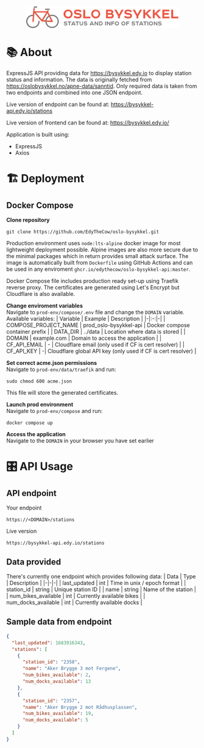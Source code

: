 <br />
<p align="center">
  <img width="400" src="https://raw.githubusercontent.com/BeefBytes/Assets/master/Other/oslo_bysykkel.svg">
</p>

# 📚 About
ExpressJS API providing data for https://bysykkel.edy.io to display station status and information. 
The data is originally fetched from https://oslobysykkel.no/apne-data/sanntid. 
Only required data is taken from two endpoints and combined into one JSON endpoint. 

Live version of endpoint can be found at: https://bysykkel-api.edy.io/stations

Live version of frontend can be found at: https://bysykkel.edy.io/ 

Application is built using:
- ExpressJS
- Axios

# 🏗️ Deployment

## Docker Compose

<b>Clone repository</b><br />
```
git clone https://github.com/EdyTheCow/oslo-bysykkel.git
```

Production environment uses `node:lts-alpine` docker image for most lightweight deployment possible. Alpine images are also more secure due to the minimal packages which in return provides small attack surface. The image is automatically built from `Dockerfile` using GitHub Actions and can be used in any enviroment `ghcr.io/edythecow/oslo-bysykkel-api:master`.

Docker Compose file includes production ready set-up using Traefik reverse proxy. The certificates are generated using Let's Encrypt but Cloudflare is also available.

<b>Change enviroment variables</b><br />
Navigate to `prod-env/compose/.env` file and change the `DOMAIN` variable. Available variables:
| Variable | Example | Description |
|-|:-:|-|
| COMPOSE_PROJECT_NAME | prod_oslo-bysykkel-api | Docker compose container prefix |
| DATA_DIR | ../data | Location where data is stored |
| DOMAIN | example.com | Domain to access the application |
| CF_API_EMAIL | - | Cloudflare email (only used if CF is cert resolver) |
| CF_API_KEY | -| Cloudflare global API key (only used if CF is cert resolver) |

<b>Set correct acme.json permissions</b><br />
Navigate to `prod-env/data/traefik` and run:
```
sudo chmod 600 acme.json
```
This file will store the generated certificates.

<b>Launch prod environment</b><br />
Navigate to `prod-env/compose` and run:
```
docker compose up
```

<b>Access the application</b><br />
Navigate to the `DOMAIN` in your browser you have set earlier

# 🎛️ API Usage

## API endpoint
Your endpoint
```
https://<DOMAIN>/stations
```

Live version
```
https://bysykkel-api.edy.io/stations
```

## Data provided
There's currently one endpoint which provides following data:
| Data | Type | Description |
|-|-|-|
| last_updated | int | Time in unix / epoch format |
| station_id | string | Unique station ID |
| name | string | Name of the station |
| num_bikes_available | int | Currently available bikes |
| num_docks_available | int | Currently available docks |

## Sample data from endpoint
```json
{
  "last_updated": 1683916343,
  "stations": [
    {
      "station_id": "2358",
      "name": "Aker Brygge 3 mot Fergene",
      "num_bikes_available": 2,
      "num_docks_available": 13
    },
    {
      "station_id": "2357",
      "name": "Aker Brygge 2 mot Rådhusplassen",
      "num_bikes_available": 19,
      "num_docks_available": 5
    }
  ]
}
```